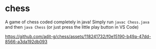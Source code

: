 # chess
A game of chess coded completely in java! Simply run `javac Chess.java` and then `java Chess` (or just press the little play button in VS Code)


https://github.com/adit-g/chess/assets/118241732/f0e15190-b49a-47dd-8566-a3da192db093

